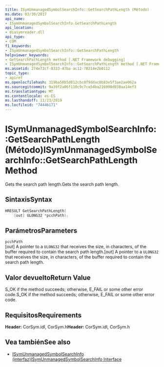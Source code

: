 ```yaml
---
title: ISymUnmanagedSymbolSearchInfo::GetSearchPathLength (Método)
ms.date: 03/30/2017
api_name:
- ISymUnmanagedSymbolSearchInfo.GetSearchPathLength
api_location:
- diasymreader.dll
api_type:
- COM
f1_keywords:
- ISymUnmanagedSymbolSearchInfo::GetSearchPathLength
helpviewer_keywords:
- GetSearchPathLength method [.NET Framework debugging]
- ISymUnmanagedSymbolSearchInfo::GetSearchPathLength method [.NET Framework debugging]
ms.assetid: 274e73cf-8333-47ba-ac12-70214e2b0112
topic_type:
- apiref
ms.openlocfilehash: 319ba58b5d012cbc0f9ddac0b83e5f3ae2ae062a
ms.sourcegitcommit: 9a39f2a06f110c9c7ca54ba216900d038aa14ef3
ms.translationtype: MT
ms.contentlocale: es-ES
ms.lasthandoff: 11/23/2019
ms.locfileid: "74446171"
---
```

# <a name="isymunmanagedsymbolsearchinfogetsearchpathlength-method"></a><span data-ttu-id="5dca0-102">ISymUnmanagedSymbolSearchInfo::GetSearchPathLength (Método)</span><span class="sxs-lookup"><span data-stu-id="5dca0-102">ISymUnmanagedSymbolSearchInfo::GetSearchPathLength Method</span></span>
<span data-ttu-id="5dca0-103">Gets the search path length.</span><span class="sxs-lookup"><span data-stu-id="5dca0-103">Gets the search path length.</span></span>  
  
## <a name="syntax"></a><span data-ttu-id="5dca0-104">Sintaxis</span><span class="sxs-lookup"><span data-stu-id="5dca0-104">Syntax</span></span>  
  
```cpp  
HRESULT GetSearchPathLength(  
    [out] ULONG32 *pcchPath);  
```  
  
## <a name="parameters"></a><span data-ttu-id="5dca0-105">Parámetros</span><span class="sxs-lookup"><span data-stu-id="5dca0-105">Parameters</span></span>  
 `pcchPath`  
 <span data-ttu-id="5dca0-106">[out] A pointer to a `ULONG32` that receives the size, in characters, of the buffer required to contain the search path length.</span><span class="sxs-lookup"><span data-stu-id="5dca0-106">[out] A pointer to a `ULONG32` that receives the size, in characters, of the buffer required to contain the search path length.</span></span>  
  
## <a name="return-value"></a><span data-ttu-id="5dca0-107">Valor devuelto</span><span class="sxs-lookup"><span data-stu-id="5dca0-107">Return Value</span></span>  
 <span data-ttu-id="5dca0-108">S_OK if the method succeeds; otherwise, E_FAIL or some other error code.</span><span class="sxs-lookup"><span data-stu-id="5dca0-108">S_OK if the method succeeds; otherwise, E_FAIL or some other error code.</span></span>  
  
## <a name="requirements"></a><span data-ttu-id="5dca0-109">Requisitos</span><span class="sxs-lookup"><span data-stu-id="5dca0-109">Requirements</span></span>  
 <span data-ttu-id="5dca0-110">**Header:** CorSym.idl, CorSym.h</span><span class="sxs-lookup"><span data-stu-id="5dca0-110">**Header:** CorSym.idl, CorSym.h</span></span>  
  
## <a name="see-also"></a><span data-ttu-id="5dca0-111">Vea también</span><span class="sxs-lookup"><span data-stu-id="5dca0-111">See also</span></span>

- [<span data-ttu-id="5dca0-112">ISymUnmanagedSymbolSearchInfo (interfaz)</span><span class="sxs-lookup"><span data-stu-id="5dca0-112">ISymUnmanagedSymbolSearchInfo Interface</span></span>](../../../../docs/framework/unmanaged-api/diagnostics/isymunmanagedsymbolsearchinfo-interface.md)
